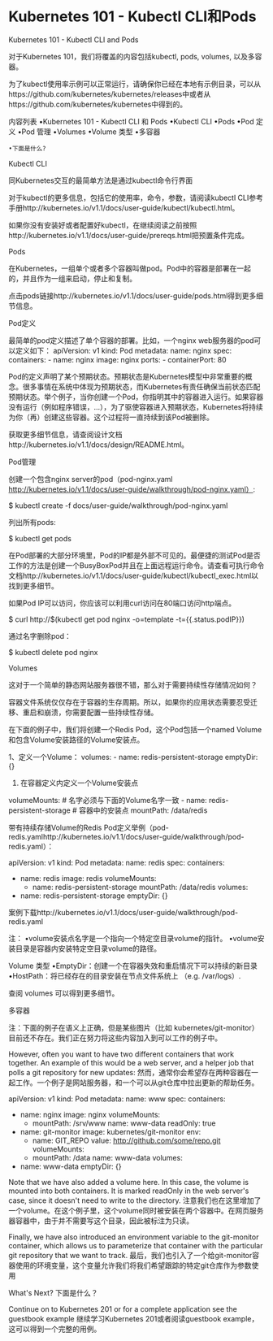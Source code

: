 # **Kubernetes 101 - Kubectl CLI和Pods**

Kubernetes 101 - Kubectl CLI and Pods

对于Kubernetes 101，我们将覆盖的内容包括kubectl, pods, volumes, 以及多容器。

为了kubectl使用率示例可以正常运行，请确保你已经在本地有示例目录，可以从https://github.com/kubernetes/kubernetes/releases中或者从https://github.com/kubernetes/kubernetes中得到的。

内容列表
•Kubernetes 101 - Kubectl CLI 和 Pods 
    •Kubectl CLI
    •Pods 
        •Pod 定义
        •Pod 管理
    •Volumes
        •Volume 类型
    •多容器

    •下面是什么?


Kubectl CLI

同Kubernetes交互的最简单方法是通过kubectl命令行界面

对于kubectl的更多信息，包括它的使用率，命令，参数，请阅读kubectl CLI参考手册http://kubernetes.io/v1.1/docs/user-guide/kubectl/kubectl.html。

如果你没有安装好或者配置好kubectl，在继续阅读之前按照http://kubernetes.io/v1.1/docs/user-guide/prereqs.html把预置条件完成。

Pods

在Kubernetes，一组单个或者多个容器叫做pod。Pod中的容器是部署在一起的，并且作为一组来启动，停止和复制。

点击pods链接http://kubernetes.io/v1.1/docs/user-guide/pods.html得到更多细节信息。

Pod定义

最简单的pod定义描述了单个容器的部署。比如，一个nginx web服务器的pod可以定义如下：
    apiVersion: v1
    kind: Pod
    metadata:
      name: nginx
    spec:
      containers:
      - name: nginx
        image: nginx
        ports:
        - containerPort: 80

Pod的定义声明了某个预期状态。预期状态是Kubernetes模型中非常重要的概念。很多事情在系统中体现为预期状态，而Kubernetes有责任确保当前状态匹配预期状态。举个例子，当你创建一个Pod，你指明其中的容器进入运行。如果容器没有运行（例如程序错误，...），为了驱使容器进入预期状态，Kubernetes将持续为你（再）创建这些容器。这个过程将一直持续到该Pod被删除。

获取更多细节信息，请查阅设计文档http://kubernetes.io/v1.1/docs/design/README.html。

Pod管理

创建一个包含nginx server的pod（pod-nginx.yaml http://kubernetes.io/v1.1/docs/user-guide/walkthrough/pod-nginx.yaml）:

$ kubectl create -f docs/user-guide/walkthrough/pod-nginx.yaml

列出所有pods:

$ kubectl get pods

在Pod部署的大部分环境里，Pod的IP都是外部不可见的。最便捷的测试Pod是否工作的方法是创建一个BusyBoxPod并且在上面远程运行命令。请查看可执行命令文档http://kubernetes.io/v1.1/docs/user-guide/kubectl/kubectl_exec.html以找到更多细节。

如果Pod IP可以访问，你应该可以利用curl访问在80端口访问http端点。

$ curl http://$(kubectl get pod nginx -o=template -t={{.status.podIP}})

通过名字删除pod：

$ kubectl delete pod nginx

Volumes

这对于一个简单的静态网站服务器很不错，那么对于需要持续性存储情况如何？

容器文件系统仅仅存在于容器的生存周期。所以，如果你的应用状态需要忍受迁移、重启和崩溃，你需要配置一些持续性存储。

在下面的例子中，我们将创建一个Redis Pod，这个Pod包括一个named Volume和包含Volume安装路径的Volume安装点。

1、定义一个Volume：
volumes:
    - name: redis-persistent-storage
      emptyDir: {}
      
1. 在容器定义内定义一个Volume安装点

volumeMounts:
    # 名字必须与下面的Volume名字一致
    - name: redis-persistent-storage
      # 容器中的安装点
      mountPath: /data/redis

带有持续存储Volume的Redis Pod定义举例（pod-redis.yamlhttp://kubernetes.io/v1.1/docs/user-guide/walkthrough/pod-redis.yaml）：

apiVersion: v1
kind: Pod
metadata:
  name: redis
spec:
  containers:
  - name: redis
    image: redis
    volumeMounts:
    - name: redis-persistent-storage
      mountPath: /data/redis
  volumes:
  - name: redis-persistent-storage
    emptyDir: {}

案例下载http://kubernetes.io/v1.1/docs/user-guide/walkthrough/pod-redis.yaml

注：
•volume安装点名字是一个指向一个特定空目录volume的指针。
•volume安装目录是容器内安装特定空目录volume的路径。

Volume 类型
•EmptyDir：创建一个在容器失效和重启情况下可以持续的新目录
•HostPath：将已经存在的目录安装在节点文件系统上 （e.g. /var/logs）.

查阅 volumes 可以得到更多细节。

多容器

注：下面的例子在语义上正确，但是某些图片（比如 kubernetes/git-monitor）目前还不存在。我们正在努力将这些内容加入到可以工作的例子中。

However, often you want to have two different containers that work together. An example of this would be a web server, and a helper job that polls a git repository for new updates:
然而，通常你会希望存在两种容器在一起工作。一个例子是网站服务器，和一个可以从git仓库中拉出更新的帮助任务。

apiVersion: v1
kind: Pod
metadata:
  name: www
spec:
  containers:
  - name: nginx
    image: nginx
    volumeMounts:
    - mountPath: /srv/www
      name: www-data
      readOnly: true
  - name: git-monitor
    image: kubernetes/git-monitor
    env:
    - name: GIT_REPO
      value: http://github.com/some/repo.git
    volumeMounts:
    - mountPath: /data
      name: www-data
  volumes:
  - name: www-data
    emptyDir: {}

Note that we have also added a volume here. In this case, the volume is mounted into both containers. It is marked readOnly in the web server's case, since it doesn't need to write to the directory.
注意我们也在这里增加了一个volume。在这个例子里，这个volume同时被安装在两个容器中。在网页服务器容器中，由于并不需要写这个目录，因此被标注为只读。

Finally, we have also introduced an environment variable to the git-monitor container, which allows us to parameterize that container with the particular git repository that we want to track.
最后，我们也引入了一个给git-monitor容器使用的环境变量，这个变量允许我们将我们希望跟踪的特定git仓库作为参数使用

What's Next?
下面是什么？

Continue on to Kubernetes 201 or for a complete application see the guestbook example
继续学习Kubernetes 201或者阅读guestbook example，这可以得到一个完整的用例。
